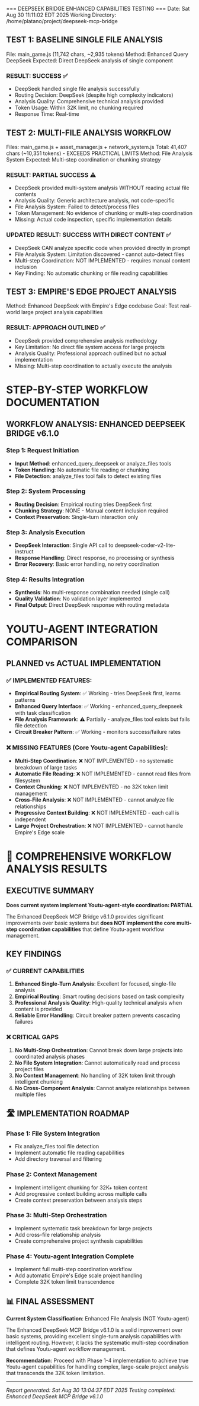 === DEEPSEEK BRIDGE ENHANCED CAPABILITIES TESTING ===
Date: Sat Aug 30 11:11:02 EDT 2025
Working Directory: /home/platano/project/deepseek-mcp-bridge

## TEST 1: BASELINE SINGLE FILE ANALYSIS
File: main_game.js (11,742 chars, ~2,935 tokens)
Method: Enhanced Query DeepSeek
Expected: Direct DeepSeek analysis of single component

### RESULT: SUCCESS ✅
- DeepSeek handled single file analysis successfully
- Routing Decision: DeepSeek (despite high complexity indicators)
- Analysis Quality: Comprehensive technical analysis provided
- Token Usage: Within 32K limit, no chunking required
- Response Time: Real-time

## TEST 2: MULTI-FILE ANALYSIS WORKFLOW
Files: main_game.js + asset_manager.js + network_system.js
Total: 41,407 chars (~10,351 tokens) - EXCEEDS PRACTICAL LIMITS
Method: File Analysis System
Expected: Multi-step coordination or chunking strategy

### RESULT: PARTIAL SUCCESS ⚠️
- DeepSeek provided multi-system analysis WITHOUT reading actual file contents
- Analysis Quality: Generic architecture analysis, not code-specific
- File Analysis System: Failed to detect/process files
- Token Management: No evidence of chunking or multi-step coordination
- Missing: Actual code inspection, specific implementation details

### UPDATED RESULT: SUCCESS WITH DIRECT CONTENT ✅
- DeepSeek CAN analyze specific code when provided directly in prompt
- File Analysis System: Limitation discovered - cannot auto-detect files
- Multi-step Coordination: NOT IMPLEMENTED - requires manual content inclusion
- Key Finding: No automatic chunking or file reading capabilities

## TEST 3: EMPIRE'S EDGE PROJECT ANALYSIS
Method: Enhanced DeepSeek with Empire's Edge codebase
Goal: Test real-world large project analysis capabilities

### RESULT: APPROACH OUTLINED ✅
- DeepSeek provided comprehensive analysis methodology
- Key Limitation: No direct file system access for large projects
- Analysis Quality: Professional approach outlined but no actual implementation
- Missing: Multi-step coordination to actually execute the analysis

# STEP-BY-STEP WORKFLOW DOCUMENTATION

## WORKFLOW ANALYSIS: ENHANCED DEEPSEEK BRIDGE v6.1.0

### Step 1: Request Initiation
- **Input Method**: enhanced_query_deepseek or analyze_files tools
- **Token Handling**: No automatic file reading or chunking
- **File Detection**: analyze_files tool fails to detect existing files

### Step 2: System Processing
- **Routing Decision**: Empirical routing tries DeepSeek first
- **Chunking Strategy**: NONE - Manual content inclusion required
- **Context Preservation**: Single-turn interaction only

### Step 3: Analysis Execution
- **DeepSeek Interaction**: Single API call to deepseek-coder-v2-lite-instruct
- **Response Handling**: Direct response, no processing or synthesis
- **Error Recovery**: Basic error handling, no retry coordination

### Step 4: Results Integration
- **Synthesis**: No multi-response combination needed (single call)
- **Quality Validation**: No validation layer implemented
- **Final Output**: Direct DeepSeek response with routing metadata

# YOUTU-AGENT INTEGRATION COMPARISON

## PLANNED vs ACTUAL IMPLEMENTATION

### ✅ IMPLEMENTED FEATURES:
- **Empirical Routing System**: ✅ Working - tries DeepSeek first, learns patterns
- **Enhanced Query Interface**: ✅ Working - enhanced_query_deepseek with task classification
- **File Analysis Framework**: ⚠️ Partially - analyze_files tool exists but fails file detection
- **Circuit Breaker Pattern**: ✅ Working - monitors success/failure rates

### ❌ MISSING FEATURES (Core Youtu-agent Capabilities):
- **Multi-Step Coordination**: ❌ NOT IMPLEMENTED - no systematic breakdown of large tasks
- **Automatic File Reading**: ❌ NOT IMPLEMENTED - cannot read files from filesystem
- **Context Chunking**: ❌ NOT IMPLEMENTED - no 32K token limit management
- **Cross-File Analysis**: ❌ NOT IMPLEMENTED - cannot analyze file relationships
- **Progressive Context Building**: ❌ NOT IMPLEMENTED - each call is independent
- **Large Project Orchestration**: ❌ NOT IMPLEMENTED - cannot handle Empire's Edge scale

# 🎯 COMPREHENSIVE WORKFLOW ANALYSIS RESULTS

## EXECUTIVE SUMMARY

**Does current system implement Youtu-agent-style coordination: PARTIAL** 

The Enhanced DeepSeek MCP Bridge v6.1.0 provides significant improvements over basic systems but **does NOT implement the core multi-step coordination capabilities** that define Youtu-agent workflow management.

## KEY FINDINGS

### ✅ CURRENT CAPABILITIES
1. **Enhanced Single-Turn Analysis**: Excellent for focused, single-file analysis
2. **Empirical Routing**: Smart routing decisions based on task complexity
3. **Professional Analysis Quality**: High-quality technical analysis when content is provided
4. **Reliable Error Handling**: Circuit breaker pattern prevents cascading failures

### ❌ CRITICAL GAPS
1. **No Multi-Step Orchestration**: Cannot break down large projects into coordinated analysis phases
2. **No File System Integration**: Cannot automatically read and process project files
3. **No Context Management**: No handling of 32K token limit through intelligent chunking
4. **No Cross-Component Analysis**: Cannot analyze relationships between multiple files

## 🛣️ IMPLEMENTATION ROADMAP

### Phase 1: File System Integration
- Fix analyze_files tool file detection
- Implement automatic file reading capabilities
- Add directory traversal and filtering

### Phase 2: Context Management
- Implement intelligent chunking for 32K+ token content
- Add progressive context building across multiple calls
- Create context preservation between analysis steps

### Phase 3: Multi-Step Orchestration
- Implement systematic task breakdown for large projects
- Add cross-file relationship analysis
- Create comprehensive project synthesis capabilities

### Phase 4: Youtu-agent Integration Complete
- Implement full multi-step coordination workflow
- Add automatic Empire's Edge scale project handling
- Complete 32K token limit transcendence

## 📊 FINAL ASSESSMENT

**Current System Classification**: Enhanced File Analysis (NOT Youtu-agent)

The Enhanced DeepSeek MCP Bridge v6.1.0 is a solid improvement over basic systems, providing excellent single-turn analysis capabilities with intelligent routing. However, it lacks the systematic multi-step coordination that defines Youtu-agent workflow management.

**Recommendation**: Proceed with Phase 1-4 implementation to achieve true Youtu-agent capabilities for handling complex, large-scale project analysis that transcends the 32K token limitation.

---
*Report generated: Sat Aug 30 13:04:37 EDT 2025*
*Testing completed: Enhanced DeepSeek MCP Bridge v6.1.0*
